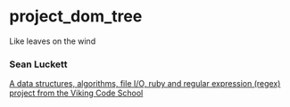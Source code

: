 # project_dom_tree
Like leaves on the wind

### Sean Luckett

[A data structures, algorithms, file I/O, ruby and regular expression (regex) project from the Viking Code School](http://www.vikingcodeschool.com)
